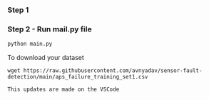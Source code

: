 ### Step 1

### Step 2 - Run mail.py file

```bash
python main.py
```

To download your dataset
```
wget https://raw.githubusercontent.com/avnyadav/sensor-fault-detection/main/aps_failure_training_set1.csv
```


```
This updates are made on the VSCode
```